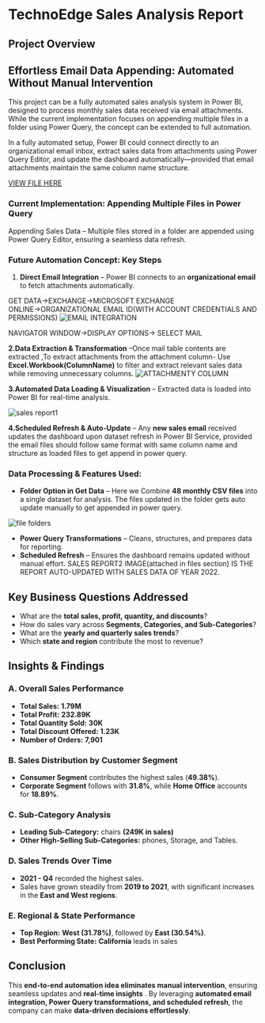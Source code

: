 # **TechnoEdge Sales Analysis Report**

## **Project Overview**
## **Effortless Email Data Appending: Automated Without Manual Intervention**
This project can be a fully automated sales analysis system in Power BI, designed to process monthly sales data received via email attachments. While the current implementation focuses on appending multiple files in a folder using Power Query, the concept can be extended to full automation.

In a fully automated setup, Power BI could connect directly to an organizational email inbox, extract sales data from attachments using Power Query Editor, and update the dashboard automatically—provided that email attachments maintain the same column name structure.

[VIEW FILE HERE](https://app.powerbi.com/view?r=eyJrIjoiZTdhZTJhN2UtOWQxNy00NjhlLWE4NDctYjAzNjM4M2FkMGQxIiwidCI6ImRmODY3OWNkLWE4MGUtNDVkOC05OWFjLWM4M2VkN2ZmOTVhMCJ9)

### **Current Implementation: Appending Multiple Files in Power Query**
Appending Sales Data – Multiple files stored in a folder are appended using Power Query Editor, ensuring a seamless data refresh.

### **Future Automation Concept: Key Steps**

1. **Direct Email Integration** – Power BI connects to an **organizational email** to fetch attachments automatically.

GET DATA→EXCHANGE→MICROSOFT EXCHANGE ONLINE→ORGANIZATIONAL EMAIL ID(WITH ACCOUNT CREDENTIALS AND PERMISSIONS)
![EMAIL INTEGRATION](https://github.com/user-attachments/assets/af60a0c8-a306-4e5b-b35e-273141e19e50)

NAVIGATOR WINDOW→DISPLAY OPTIONS→ SELECT MAIL 

**2.Data Extraction & Transformation** –Once mail table contents are extracted ,To extract attachments from the attachment column- Use **Excel.Workbook(ColumnName)** to filter and extract relevant sales data while removing unnecessary columns.
![ATTACHMENTY COLUMN](https://github.com/user-attachments/assets/14ddc997-6ffa-49ec-9c1c-61a3f74644ad)


**3.Automated Data Loading & Visualization** – Extracted data is loaded into Power BI for real-time analysis.

![sales report1](https://github.com/user-attachments/assets/63e6f157-8d4a-43ce-b7ab-56658e48e8f4)

**4.Scheduled Refresh & Auto-Update** – Any **new sales email** received updates the dashboard upon dataset refresh in Power BI Service, provided the email files should follow same format with same column name and structure as loaded files to get append in power query.

### **Data Processing & Features Used:**

- **Folder Option in Get Data** – Here we Combine **48 monthly CSV files** into a single dataset for analysis. The files updated in the folder gets auto update manually to  get appended in power query.

![file folders](https://github.com/user-attachments/assets/c1ac4d7a-de46-4858-9b21-91ccffd24e72)

- **Power Query Transformations** – Cleans, structures, and prepares data for reporting.
- **Scheduled Refresh** – Ensures the dashboard remains updated without manual effort.
SALES REPORT2 IMAGE(attached in files section) IS THE REPORT AUTO-UPDATED WITH SALES DATA OF YEAR 2022.

## **Key Business Questions Addressed**

- What are the **total sales, profit, quantity, and discounts**?
- How do sales vary across **Segments, Categories, and Sub-Categories**?
- What are the **yearly and quarterly sales trends**?
- Which **state and region** contribute the most to revenue?

## **Insights & Findings**

### **A. Overall Sales Performance**

- **Total Sales:** **1.79M**
- **Total Profit:** **232.89K**
- **Total Quantity Sold:** **30K**
- **Total Discount Offered:** **1.23K**
- **Number of Orders:** **7,901**

### **B. Sales Distribution by Customer Segment**

- **Consumer Segment** contributes the highest sales (**49.38%**).
- **Corporate Segment** follows with **31.8%**, while **Home Office** accounts for **18.89%**.

### **C. Sub-Category Analysis**

- **Leading Sub-Category:** chairs **(249K in sales)**
- **Other High-Selling Sub-Categories:** phones, Storage, and Tables.

### **D. Sales Trends Over Time**

- **2021 - Q4** recorded the highest sales.
- Sales have grown steadily from **2019 to 2021**, with significant increases in the **East and West regions**.

### **E. Regional & State Performance**

- **Top Region:** **West (31.78%)**, followed by **East (30.54%)**.
- **Best Performing State:** **California** leads in sales

## **Conclusion**

This **end-to-end automation idea eliminates manual intervention**, ensuring seamless updates and **real-time insights** . By leveraging **automated email integration, Power Query transformations, and scheduled refresh**, the company can make **data-driven decisions effortlessly**.
